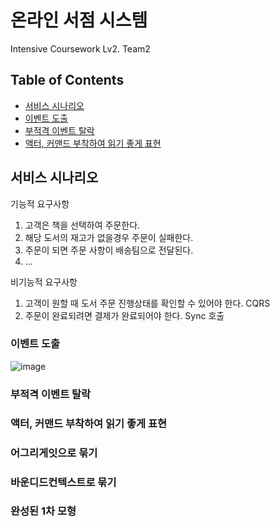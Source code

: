 # 온라인 서점 시스템
Intensive Coursework Lv2. Team2

## Table of Contents

- [서비스 시나리오](#서비스-시나리오)
 - [이벤트 도출](#이벤트-도출)
 - [부적격 이벤트 탈락](#부적격-이벤트-탈락)
 - [액터, 커맨드 부착하여 읽기 좋게 표현](#액터-커맨드-부착하여-읽기-좋게-표현)


## 서비스 시나리오

기능적 요구사항
1. 고객은 책을 선택하여 주문한다.
2. 해당 도서의 재고가 없을경우 주문이 실패한다.
3. 주문이 되면 주문 사항이 배송팀으로 전달된다.
4. ...

비기능적 요구사항
1. 고객이 원할 때 도서 주문 진행상태를 확인할 수 있어야 한다. CQRS
2. 주문이 완료되려면 결제가 완료되어야 한다. Sync 호출

### 이벤트 도출

![image](https://user-images.githubusercontent.com/9324206/118632768-b540b580-b80b-11eb-9f03-0117923079a4.png)

### 부적격 이벤트 탈락

### 액터, 커맨드 부착하여 읽기 좋게 표현

### 어그리게잇으로 묶기

### 바운디드컨텍스트로 묶기

### 완성된 1차 모형
